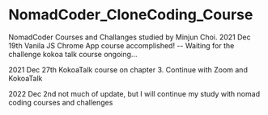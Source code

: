 # NomadCoder_CloneCoding_Course
NomadCoder Courses and Challanges studied by Minjun Choi.
2021 Dec 19th Vanila JS Chrome App course accomplished! -- Waiting for the challenge
kokoa talk course ongoing...



2021 Dec 27th KokoaTalk course on chapter 3.
Continue with Zoom and KokoaTalk

2022 Dec 2nd not much of update, but I will continue my study with nomad coding courses and challenges
